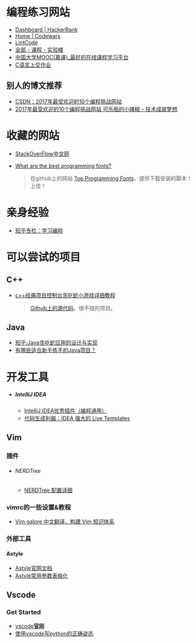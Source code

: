 # 编程练习网站

- [Dashboard | HackerRank](https://www.hackerrank.com/dashboard)
- [Home | Codewars](https://www.codewars.com/dashboard)
- [LintCode](http://www.lintcode.com/) <!--login by google account-->
- [全部 - 课程 - 实验楼](https://www.shiyanlou.com/courses/)
- [中国大学MOOC(慕课)_最好的在线课程学习平台](http://www.icourse163.org/home.htm?userId=1022247890#/home/course)
- [C语言上交作业](ftp://172.26.184.2/)

## 别人的博文推荐

- [CSDN：2017年最受欢迎的10个编程挑战网站](http://blog.csdn.net/xiexingshishu/article/details/78024571)
- [2017年最受欢迎的10个编程挑战网站 可乐瓶的小辣椒 – 技术成就梦想](http://sparkgis.com/java/2017/10/2017%e5%b9%b4%e6%9c%80%e5%8f%97%e6%ac%a2%e8%bf%8e%e7%9a%8410%e4%b8%aa%e7%bc%96%e7%a8%8b%e6%8c%91%e6%88%98%e7%bd%91%e7%ab%99-%e5%8e%9f-2017%e5%b9%b4%e6%9c%80%e5%8f%97%e6%ac%a2%e8%bf%8e%e7%9a%8410/)

# 收藏的网站

- [StackOverFlow中文网](http://stackoverflow.org.cn/front/ask/list)

  > <!--就StackOverFlow的中文版，多看看的话，顺便攒经验。-->

- [What are the best programming fonts?](https://www.slant.co/topics/67/~programming-fonts)

  > 在github上的网站 [Top Programming Fonts](https://github.com/hbin/top-programming-fonts)，提供下载安装的脚本！上佳！

# 亲身经验

- [知乎专栏：学习编程](https://zhuanlan.zhihu.com/passer)

  > <!--极好的平台，包括很多笔经面经，还有知识点总结。多看看补充自己的视野。-->



# 可以尝试的项目

## C++

- [c++经典项目控制台贪吃蛇小游戏详细教程](https://blog.csdn.net/silence1772/article/details/55005008)

  > [Github上的源代码](https://github.com/silence1772/GreedySnake)。很不错的项目。

## Java

- [知乎:Java贪吃蛇应用的设计与实现](https://zhuanlan.zhihu.com/p/23316639) <!--设计思想很好-->
- [有哪些适合新手练手的Java项目？](https://zhuanlan.zhihu.com/p/22062736)



# 开发工具

- ##### IntelliJ IDEA
  - [ IntelliJ IDEA优秀插件（编程通用）](http://blog.csdn.net/sujun10/article/details/72852939)
  - [代码生成利器：IDEA 强大的 Live Templates](http://blog.jobbole.com/110607/)

## Vim

### 插件

- ###### NERDTree

  - [NERDTree 配置详细](https://blog.csdn.net/ccccdddxxx/article/details/50575753)

### vimrc的一些设置&教程

- [Vim galore 中文翻译，构建 Vim 知识体系](https://github.com/wsdjeg/vim-galore-zh_cn)



### 外部工具

#### Astyle

- [Astyle官网文档](http://astyle.sourceforge.net/astyle.html)
- [Astyle常用参数表格化](http://www.cnblogs.com/zhaoshixin/archive/2011/12/02/2272076.html)



## Vscode

### Get Started

- [vscode**官网**](https://code.visualstudio.com/docs?start=true)
- [使用vscode写python的正确姿态](http://www.cnblogs.com/bloglkl/archive/2016/08/23/5797805.html)